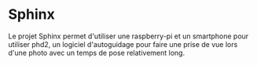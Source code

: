 # Sphinx
Le projet Sphinx permet d'utiliser une raspberry-pi et un smartphone pour utiliser phd2, un logiciel d'autoguidage pour faire une prise de vue lors d'une photo avec un temps de pose relativement long.

